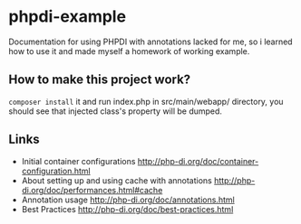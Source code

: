# phpdi-example

Documentation for using PHPDI with annotations lacked for me, so i learned how to use it and made myself a homework of working example.

## How to make this project work?

`composer install` it and run index.php in src/main/webapp/ directory, you should see that injected class's property will be dumped.


## Links
* Initial container configurations http://php-di.org/doc/container-configuration.html
* About setting up and using cache with annotations http://php-di.org/doc/performances.html#cache
* Annotation usage http://php-di.org/doc/annotations.html
* Best Practices http://php-di.org/doc/best-practices.html 